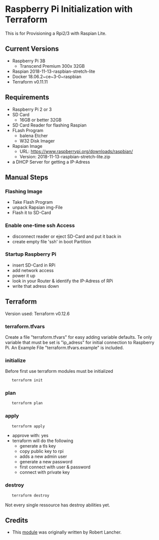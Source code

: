 # Raspberry Pi Initialization with Terraform
This is for Provisioning a Rpi2/3 with Raspian Lite.

## Current Versions
* Raspberry Pi 3B
  * Transcend Premium 300x 32GB
* Raspian 2018-11-13-raspbian-stretch-lite
* Docker 18.06.2~ce~3-0~raspbian
* Terraform v0.11.11

## Requirements
* Raspberry Pi 2 or 3
* SD Card
  * 16GB or better 32GB
* SD Card Reader for flashing Raspian
* FLash Program
  * balena Etcher
  * W32 Disk Imager
* Rapsian Image
  * URL: https://www.raspberrypi.org/downloads/raspbian/
  * Version: 2018-11-13-raspbian-stretch-lite.zip
* a DHCP Server for getting a IP-Adress

## Manual Steps
### Flashing Image
* Take Flash Program
* unpack Rapsian img-File
* Flash it to SD-Card

### Enable one-time ssh Access
* disconnect reader or eject SD-Card and put it back in
* create empty file 'ssh' in boot Partition

### Startup Raspberry Pi
* insert SD-Card in RPi
* add network access
* power it up
* look in your Router & identify the IP-Adress of RPi
* write that adress down

## Terraform
Version used: Terraform v0.12.6

### terraform.tfvars
Create a file "terraform.tfvars" for easy adding variable defaults.
Te only variable that must be set is "ip_adress" for initial connection to Raspberry Pi.
An Example File "terraform.tfvars.example" is included.

### initialize
Before first use terraform modules must be initialized
```bash
   terraform init
```

### plan
```bash
   terraform plan
```

### apply
```bash
   terraform apply
```
* approve with: yes
* terraform will do the following
  * generate a tls key
  * copy public key to rpi
  * adds a new admin user
  * generate a new password
  * first connect with user & password
  * connect with private key


### destroy
```bash
   terraform destroy
```
Not every single ressource has destroy abilities yet.

## Credits
* This [module](https://github.com/lachnerd/rpi-terraform-bootsrap) was originally written by Robert Lancher.
